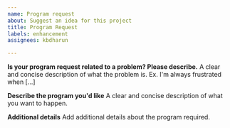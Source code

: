 ```yaml
---
name: Program request
about: Suggest an idea for this project
title: Program Request
labels: enhancement
assignees: kbdharun

---
```


**Is your program request related to a problem? Please describe.**
A clear and concise description of what the problem is. Ex. I'm always frustrated when [...]

**Describe the program you'd like**
A clear and concise description of what you want to happen.

**Additional details**
Add additional details about the program required.
